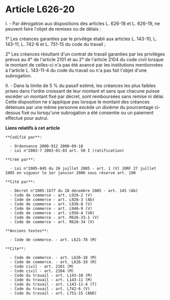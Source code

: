 # Article L626-20

I. - Par dérogation aux dispositions des articles L. 626-18 et L. 626-19, ne peuvent faire l'objet de remises ou de délais :

1° Les créances garanties par le privilège établi aux articles L. 143-10, L. 143-11, L. 742-6 et L. 751-15 du code du
travail ;

2° Les créances résultant d'un contrat de travail garanties par les privilèges prévus au 4° de l'article 2101 et au 2° de
l'article 2104 du code civil lorsque le montant de celles-ci n'a pas été avancé par les institutions mentionnées à l'article
L. 143-11-4 du code du travail ou n'a pas fait l'objet d'une subrogation.

II. - Dans la limite de 5 % du passif estimé, les créances les plus faibles prises dans l'ordre croissant de leur montant et
sans que chacune puisse excéder un montant fixé par décret, sont remboursées sans remise ni délai. Cette disposition ne
s'applique pas lorsque le montant des créances détenues par une même personne excède un dixième du pourcentage ci-dessus fixé
ou lorsqu'une subrogation a été consentie ou un paiement effectué pour autrui.

**Liens relatifs à cet article**

	**Codifié par**:

	  - Ordonnance 2000-912 2000-09-18
	  - Loi n°2003-7 2003-01-03 art. 50 I (ratification)

	**Créé par**:

	  - Loi n°2005-845 du 26 juillet 2005 - art. 1 (V) JORF 27 juillet 2005 en vigueur le 1er janvier 2006 sous réserve art. 190

	**Cité par**:

	  - Décret n°2005-1677 du 28 décembre 2005 - art. 145 (Ab)
	  - Code de commerce - art. L926-2 (V)
	  - Code de commerce - art. L926-3 (Ab)
	  - Code de commerce - art. L936-8 (V)
	  - Code de commerce - art. L946-9 (V)
	  - Code de commerce - art. L956-4 (VD)
	  - Code de commerce - art. R626-33-1 (V)
	  - Code de commerce - art. R626-34 (V)

	**Anciens textes**:

	  - Code de commerce. - art. L621-78 (M)

	**Cite**:

	  - Code de commerce. - art. L626-18 (M)
	  - Code de commerce. - art. L626-19 (M)
	  - Code civil - art. 2101 (M)
	  - Code civil - art. 2104 (M)
	  - Code du travail - art. L143-10 (M)
	  - Code du travail - art. L143-11 (M)
	  - Code du travail - art. L143-11-4 (T)
	  - Code du travail - art. L742-6 (V)
	  - Code du travail - art. L751-15 (AbD)
